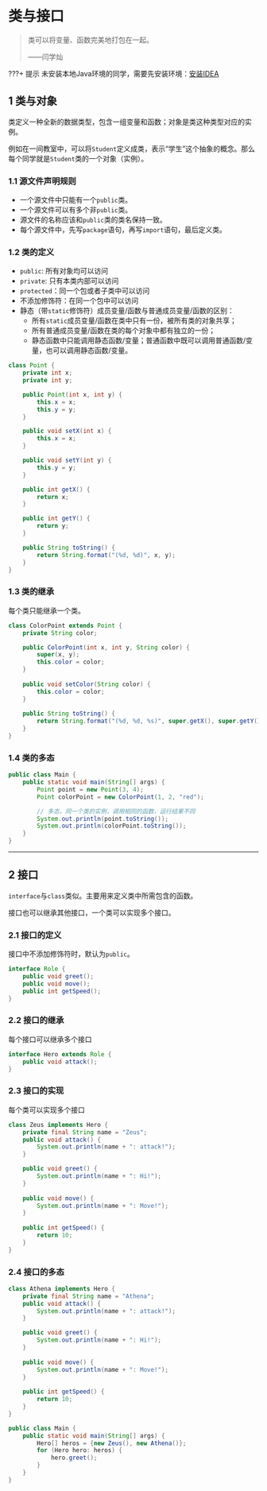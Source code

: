 # 类与接口

> 类可以将变量、函数完美地打包在一起。
>
> ——闫学灿

???+ 提示
	未安装本地Java环境的同学，需要先安装环境：[安装IDEA](/附录1：安装IDEA.md)

## 1 类与对象

类定义一种全新的数据类型，包含一组变量和函数；对象是类这种类型对应的实例。

例如在一间教室中，可以将`Student`定义成类，表示“学生”这个抽象的概念。那么每个同学就是`Student`类的一个对象（实例）。

### 1.1 源文件声明规则

- 一个源文件中只能有一个`public`类。
- 一个源文件可以有多个非`public`类。
- 源文件的名称应该和`public`类的类名保持一致。
- 每个源文件中，先写`package`语句，再写`import`语句，最后定义类。

### 1.2 类的定义

- `public`: 所有对象均可以访问
- `private`: 只有本类内部可以访问
- `protected`：同一个包或者子类中可以访问
- 不添加修饰符：在同一个包中可以访问
- 静态（带`static`修饰符）成员变量/函数与普通成员变量/函数的区别：
  - 所有`static`成员变量/函数在类中只有一份，被所有类的对象共享；
  - 所有普通成员变量/函数在类的每个对象中都有独立的一份；
  - 静态函数中只能调用静态函数/变量；普通函数中既可以调用普通函数/变量，也可以调用静态函数/变量。

```java
class Point {
    private int x;
    private int y;

    public Point(int x, int y) {
        this.x = x;
        this.y = y;
    }

    public void setX(int x) {
        this.x = x;
    }

    public void setY(int y) {
        this.y = y;
    }

    public int getX() {
        return x;
    }

    public int getY() {
        return y;
    }

    public String toString() {
        return String.format("(%d, %d)", x, y);
    }
}
```

### 1.3 类的继承

每个类只能继承一个类。

```java
class ColorPoint extends Point {
    private String color;

    public ColorPoint(int x, int y, String color) {
        super(x, y);
        this.color = color;
    }
    
    public void setColor(String color) {
        this.color = color;
    }
    
    public String toString() {
        return String.format("(%d, %d, %s)", super.getX(), super.getY(), this.color);
    }
}
```

### 1.4 类的多态

```java
public class Main {
    public static void main(String[] args) {
        Point point = new Point(3, 4);
        Point colorPoint = new ColorPoint(1, 2, "red");

        // 多态，同一个类的实例，调用相同的函数，运行结果不同
        System.out.println(point.toString());
        System.out.println(colorPoint.toString());
    }
}
```

- - - - - -

## 2 接口

`interface`与`class`类似。主要用来定义类中所需包含的函数。

接口也可以继承其他接口，一个类可以实现多个接口。

### 2.1 接口的定义

接口中不添加修饰符时，默认为`public`。

```java
interface Role {
    public void greet();
    public void move();
    public int getSpeed();
}
```

### 2.2 接口的继承

每个接口可以继承多个接口

```java
interface Hero extends Role {
    public void attack();
}
```

### 2.3 接口的实现

每个类可以实现多个接口

```java
class Zeus implements Hero {
    private final String name = "Zeus";
    public void attack() {
        System.out.println(name + ": attack!");
    }

    public void greet() {
        System.out.println(name + ": Hi!");
    }
    
    public void move() {
        System.out.println(name + ": Move!");
    }
    
    public int getSpeed() {
        return 10;
    }
}
```

### 2.4 接口的多态

```java
class Athena implements Hero {
    private final String name = "Athena";
    public void attack() {
        System.out.println(name + ": attack!");
    }

    public void greet() {
        System.out.println(name + ": Hi!");
    }
    
    public void move() {
        System.out.println(name + ": Move!");
    }
    
    public int getSpeed() {
        return 10;
    }
}

public class Main {
    public static void main(String[] args) {
        Hero[] heros = {new Zeus(), new Athena()};
        for (Hero hero: heros) {
            hero.greet();
        }
    }
}
```